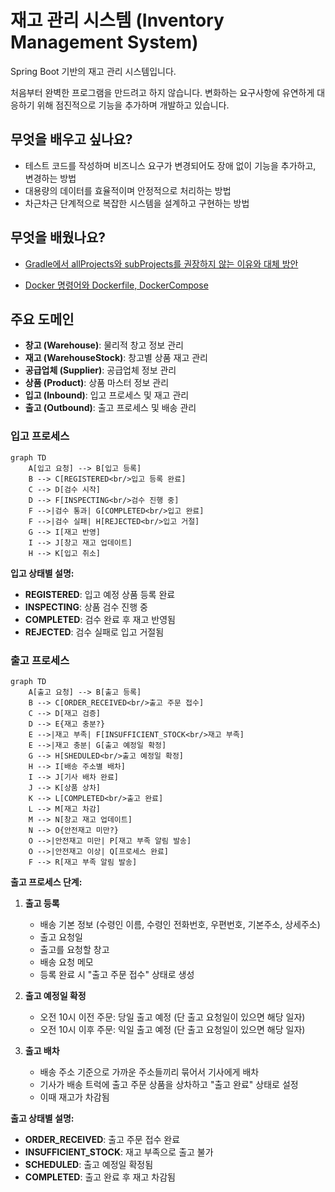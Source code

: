 # 재고 관리 시스템 (Inventory Management System)

Spring Boot 기반의 재고 관리 시스템입니다.

처음부터 완벽한 프로그램을 만드려고 하지 않습니다. 변화하는 요구사항에 유연하게 대응하기 위해 점진적으로 기능을 추가하며 개발하고 있습니다.

## 무엇을 배우고 싶나요?

- 테스트 코드를 작성하며 비즈니스 요구가 변경되어도 장애 없이 기능을 추가하고, 변경하는 방법
- 대용량의 데이터를 효율적이며 안정적으로 처리하는 방법
- 차근차근 단계적으로 복잡한 시스템을 설계하고 구현하는 방법

## 무엇을 배웠나요?

- [Gradle에서 allProjects와 subProjects를 권장하지 않는 이유와 대체 방안](https://github.com/f-lab-edu/inventory-management-system/wiki/Gradle%EC%97%90%EC%84%9C-allProjects%EC%99%80-subProjects%EB%A5%BC-%EA%B6%8C%EC%9E%A5%ED%95%98%EC%A7%80-%EC%95%8A%EB%8A%94-%EC%9D%B4%EC%9C%A0%EC%99%80-%EB%8C%80%EC%B2%B4-%EB%B0%A9%EC%95%88)

- [Docker 명령어와 Dockerfile, DockerCompose](https://github.com/f-lab-edu/inventory-management-system/wiki/Dokcer)

## 주요 도메인

- **창고 (Warehouse)**: 물리적 창고 정보 관리
- **재고 (WarehouseStock)**: 창고별 상품 재고 관리
- **공급업체 (Supplier)**: 공급업체 정보 관리
- **상품 (Product)**: 상품 마스터 정보 관리
- **입고 (Inbound)**: 입고 프로세스 및 재고 관리
- **출고 (Outbound)**: 출고 프로세스 및 배송 관리

### 입고 프로세스

```mermaid
graph TD
    A[입고 요청] --> B[입고 등록]
    B --> C[REGISTERED<br/>입고 등록 완료]
    C --> D[검수 시작]
    D --> F[INSPECTING<br/>검수 진행 중]
    F -->|검수 통과| G[COMPLETED<br/>입고 완료]
    F -->|검수 실패| H[REJECTED<br/>입고 거절]
    G --> I[재고 반영]
    I --> J[창고 재고 업데이트]
    H --> K[입고 취소]

```

**입고 상태별 설명:**

- **REGISTERED**: 입고 예정 상품 등록 완료
- **INSPECTING**: 상품 검수 진행 중
- **COMPLETED**: 검수 완료 후 재고 반영됨
- **REJECTED**: 검수 실패로 입고 거절됨

### 출고 프로세스

```mermaid
graph TD
    A[출고 요청] --> B[출고 등록]
    B --> C[ORDER_RECEIVED<br/>출고 주문 접수]
    C --> D[재고 검증]
    D --> E{재고 충분?}
    E -->|재고 부족| F[INSUFFICIENT_STOCK<br/>재고 부족]
    E -->|재고 충분| G[출고 예정일 확정]
    G --> H[SHEDULED<br/>출고 예정일 확정]
    H --> I[배송 주소별 배차]
    I --> J[기사 배차 완료]
    J --> K[상품 상차]
    K --> L[COMPLETED<br/>출고 완료]
    L --> M[재고 차감]
    M --> N[창고 재고 업데이트]
    N --> O{안전재고 미만?}
    O -->|안전재고 미만| P[재고 부족 알림 발송]
    O -->|안전재고 이상| Q[프로세스 완료]
    F --> R[재고 부족 알림 발송]
```

**출고 프로세스 단계:**

1. **출고 등록**

   - 배송 기본 정보 (수령인 이름, 수령인 전화번호, 우편번호, 기본주소, 상세주소)
   - 출고 요청일
   - 출고를 요청할 창고
   - 배송 요청 메모
   - 등록 완료 시 "출고 주문 접수" 상태로 생성

2. **출고 예정일 확정**

   - 오전 10시 이전 주문: 당일 출고 예정 (단 출고 요청일이 있으면 해당 일자)
   - 오전 10시 이후 주문: 익일 출고 예정 (단 출고 요청일이 있으면 해당 일자)

3. **출고 배차**
   - 배송 주소 기준으로 가까운 주소들끼리 묶어서 기사에게 배차
   - 기사가 배송 트럭에 출고 주문 상품을 상차하고 "출고 완료" 상태로 설정
   - 이때 재고가 차감됨

**출고 상태별 설명:**

- **ORDER_RECEIVED**: 출고 주문 접수 완료
- **INSUFFICIENT_STOCK**: 재고 부족으로 출고 불가
- **SCHEDULED**: 출고 예정일 확정됨
- **COMPLETED**: 출고 완료 후 재고 차감됨
